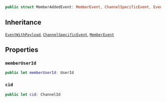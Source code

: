 
``` swift
public struct MemberAddedEvent: MemberEvent, ChannelSpecificEvent, EventWithPayload 
```

## Inheritance

[`EventWithPayload`](/EventWithPayload), [`ChannelSpecificEvent`](/ChannelSpecificEvent), [`MemberEvent`](/MemberEvent)

## Properties

### `memberUserId`

``` swift
public let memberUserId: UserId
```

### `cid`

``` swift
public let cid: ChannelId
```
